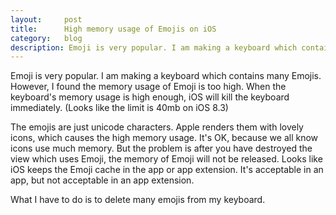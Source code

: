 ```yaml
---
layout:     post
title:      High memory usage of Emojis on iOS
category:   blog
description: Emoji is very popular. I am making a keyboard which contains many Emojis. However, I found the memory usage of Emoji is too high. When the keyboard's memory usage is high enough, iOS will kill the keyboard immediately.  (Looks like the limit is 40mb on iOS 8.3)
---
```


Emoji is very popular. I am making a keyboard which contains many Emojis. However, I found the memory usage of Emoji is too high. When the keyboard's memory usage is high enough, iOS will kill the keyboard immediately.  (Looks like the limit is 40mb on iOS 8.3)

The emojis are just unicode characters. Apple renders them with lovely icons, which causes the high memory usage. It's OK, because we all know icons use much memory. But the problem is after you have destroyed the view which uses Emoji, the memory of Emoji will not be released. Looks like iOS keeps the Emoji cache in the app or app extension. It's acceptable in an app, but not acceptable in an app extension.

What I have to do is to delete many emojis from my keyboard.
